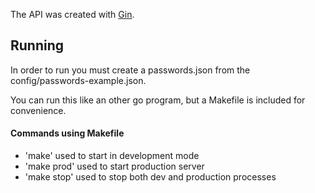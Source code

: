 The API was created with [Gin](https://github.com/gin-gonic/gin).

## Running

In order to run you must create a passwords.json from the config/passwords-example.json.

You can run this like an other go program, but a Makefile is included for convenience.

#### Commands using Makefile

* 'make' used to start in development mode
* 'make prod' used to start production server
* 'make stop' used to stop both dev and production processes
